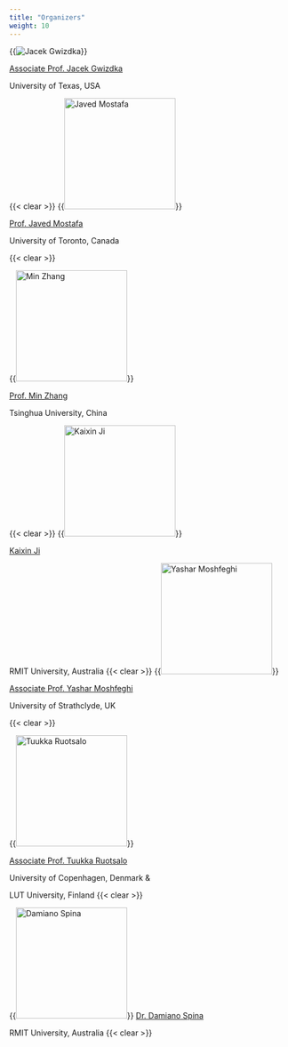 ```yaml
---
title: "Organizers"
weight: 10
---
```



{{<img src="images/jacek.jpg" alt="Jacek Gwizdka" class="left">}}

[Associate Prof. Jacek Gwizdka](https://jacekg.ischool.utexas.edu/)

 University of Texas, USA

{{< clear >}}
{{<img src="images/javed.jpg" alt="Javed Mostafa" width="200" class="left">}}

[Prof. Javed Mostafa](https://ischool.utoronto.ca/faculty-profile/javed-mostafa/)

University of Toronto, Canada

{{< clear >}}

{{<img src="images/min.jpg" alt="Min Zhang" width="200" class="left">}}

[Prof. Min Zhang](http://www.thuir.cn/group/~mzhang/)

 Tsinghua University, China

{{< clear >}}
{{<img src="images/kaixin.jpg" alt="Kaixin Ji" width="200" class="left">}}

[Kaixin Ji](https://ji-kaixin.com)

 RMIT University, Australia
{{< clear >}}
{{<img src="images/yashar.jpg" alt="Yashar Moshfeghi" width="200" class="left">}}

[Associate Prof. Yashar Moshfeghi](https://academic.yashmosh.com)

 University of Strathclyde, UK

 {{< clear >}}

{{<img src="images/tuukka.jpg" alt="Tuukka Ruotsalo" width="200" class="left">}}

 [Associate Prof. Tuukka Ruotsalo](https://www.lut.fi/fi/profiilit/tuukka-ruotsalo)
 
 University of Copenhagen, Denmark & 
 
 LUT University, Finland
 {{< clear >}}

{{<img src="images/damiano.jpg" alt="Damiano Spina" width="200" class="left">}}
 [Dr. Damiano Spina](https://www.damianospina.com)
 
 RMIT University, Australia
 {{< clear >}}


